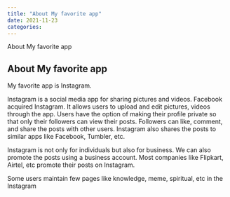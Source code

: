 ```yaml
---
title: "About My favorite app"
date: 2021-11-23
categories:
---
```


About My favorite app

## About My favorite app

My favorite app is Instagram.

Instagram is a social media app for sharing pictures and videos. Facebook acquired Instagram. It allows users to upload and edit pictures, videos through the app. Users have the option of making their profile private so that only their followers can view their posts. Followers can like, comment, and share the posts with other users. Instagram also shares the posts to similar apps like Facebook, Tumbler, etc.

Instagram is not only for individuals but also for business. We can also promote the posts using a business account. Most companies like Flipkart, Airtel, etc promote their posts on Instagram.

Some users maintain few pages like knowledge, meme, spiritual, etc  in the Instagram
